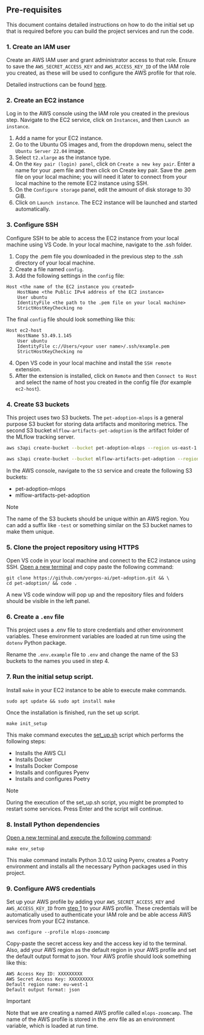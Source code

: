 ## Pre-requisites

This document contains detailed instructions on how to do the initial set up that is required before you can build the project services and run the code.

### 1. Create an IAM user
Create an AWS IAM user and grant administrator access to that role. Ensure to save the `AWS_SECRET_ACCESS_KEY` and `AWS_ACCESS_KEY_ID` of the IAM role you created, as these will be used to configure the AWS profile for that role.

Detailed instructions can be found [here](https://docs.aws.amazon.com/IAM/latest/UserGuide/id_users_create.html).

### 2. Create an EC2 instance
Log in to the AWS console using the IAM role you created in the previous step. Navigate to the EC2 service, click on `Instances`, and then `Launch an instance`.
1. Add a name for your EC2 instance.
2. Go to the Ubuntu OS images and, from the dropdown menu, select the `Ubuntu Server 22.04` image.
3. Select `t2.xlarge` as the instance type.
4. On the `Key pair (login) panel`, click on `Create a new key pair`. Enter a name for your .pem file and then click on Create key pair. Save the .pem file on your local machine; you will need it later to connect from your local machine to the remote EC2 instance using SSH.
5. On the `Configure storage` panel, edit the amount of disk storage to 30 GiB.
6. Click on `Launch instance`. The EC2 instance will be launched and started automatically.

### 3. Configure SSH
Configure SSH to be able to access the EC2 instance from your local machine using VS Code.
In your local machine, navigate to the .ssh folder.

1. Copy the .pem file you downloaded in the previous step to the .ssh directory of your local machine.
2. Create a file named `config`.
3. Add the following settings in the `config` file:
```
Host <the name of the EC2 instance you created>
    HostName <the Public IPv4 address of the EC2 instance>
    User ubuntu
    IdentityFile <the path to the .pem file on your local machine>
    StrictHostKeyChecking no
```
The final `config` file should look something like this:
```
Host ec2-host
    HostName 53.49.1.145
    User ubuntu
    IdentityFile c://Users/<your user name>/.ssh/example.pem
    StrictHostKeyChecking no
```

4. Open VS code in your local machine and install the `SSH remote` extension.
5. After the extension is installed, click on `Remote` and then `Connect to Host` and select the name of host you created in the config file (for example `ec2-host`).

### 4. Create S3 buckets
This project uses two S3 buckets. The `pet-adoption-mlops` is a general purpose S3 bucket for storing data artifacts and monitoring metrics. The second S3 bucket `mlflow-artifacts-pet-adoption` is the artifact folder of the MLflow tracking server.

```bash
aws s3api create-bucket --bucket pet-adoption-mlops --region us-east-1 

aws s3api create-bucket --bucket mlflow-artifacts-pet-adoption --region us-east-1
```

In the AWS console, navigate to the `S3` service and create the following S3 buckets:
- pet-adoption-mlops
- mlflow-artifacts-pet-adoption

> [!NOTE]
> The name of the S3 buckets should be unique within an AWS region. You can add a suffix like `-test` or something similar on the S3 bucket names to make them unique.

### 5. Clone the project repository using HTTPS

Open VS code in your local machine and connect to the EC2 instance using SSH.
<ins>Open a new terminal</ins> and copy paste the following command:

```
git clone https://github.com/yorgos-ai/pet-adoption.git && \
cd pet-adoption/ && code .
```
A new VS code window will pop up and the repository files and folders should be visible in the left panel.

### 6. Create a `.env` file
This project uses a .env file to store credentials and other environment variables. These environment variables are loaded at run time using the `dotenv` Python package.

Rename the `.env.example` file to `.env` and change the name of the S3 buckets to the names you used in step 4.

### 7. Run the initial setup script.
Install `make` in your EC2 instance to be able to execute make commands.
```
sudo apt update && sudo apt install make
```

Once the installation is finished, run the set up script.
```
make init_setup
```

This make command executes the [set_up.sh](pet_adoption/scripts/set_up.sh) script which performs the following steps:
- Installs the AWS CLI
- Installs Docker
- Installs Docker Compose
- Installs and configures Pyenv
- Installs and configures Poetry

> [!NOTE]
> During the execution of the set_up.sh script, you might be prompted to restart some services. Press Enter and the script will continue.

### 8. Install Python dependencies
<ins>Open a new terminal and execute the following command</ins>:
```
make env_setup
```
This make command installs Python 3.0.12 using Pyenv, creates a Poetry environment and installs all the necessary Python packages used in this project.

### 9. Configure AWS credentials
Set up your AWS profile by adding your `AWS_SECRET_ACCESS_KEY` and `AWS_ACCESS_KEY_ID` from [step 1](#1-create-an-iam-user) to your AWS profile. These credentials will be automatically used to authenticate your IAM role and be able access AWS services from your EC2 instance.

```
aws configure --profile mlops-zoomcamp
```
Copy-paste the secret access key and the access key id to the terminal. Also, add your AWS region as the default region in your AWS profile and set the default output format to json. Your AWS profile should look something like this:
```
AWS Access Key ID: XXXXXXXXX
AWS Secret Access Key: XXXXXXXXX
Default region name: eu-west-1
Default output format: json
```

> [!IMPORTANT]
> Note that we are creating a named AWS profile called `mlops-zoomcamp`. The name of the AWS profile is stored in the .env file as an environment variable, which is loaded at run time.
